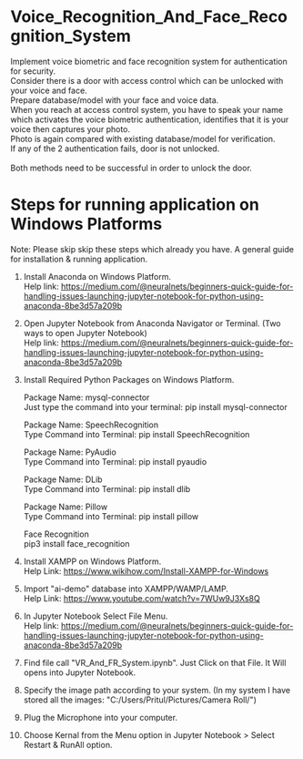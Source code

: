 # Voice_Recognition_And_Face_Recognition_System
Implement voice biometric and face recognition system for authentication for security.<br> 
Consider there is a door with access control which can be unlocked with your voice and face.<br> 
Prepare database/model with your face and voice data.<br> 
When you reach at access control system, you have to speak your name which activates the voice biometric authentication, identifies that it is your voice then captures your photo.<br> 
Photo is again compared with existing database/model for verification.<br> 
If any of the 2 authentication fails, door is not unlocked.<br>  
Both methods need to be successful in order to unlock the door.<br> 

Steps for running application on Windows Platforms
===================================================
Note: Please skip skip these steps which already you have. 
      A general guide for installation & running application. 

1) Install Anaconda on Windows Platform.<br>
   Help link: https://medium.com/@neuralnets/beginners-quick-guide-for-handling-issues-launching-jupyter-notebook-for-python-using-anaconda-8be3d57a209b
 
2) Open Jupyter Notebook from Anaconda Navigator or Terminal. (Two ways to open Jupyter Notebook) <br>
   Help link: https://medium.com/@neuralnets/beginners-quick-guide-for-handling-issues-launching-jupyter-notebook-for-python-using-anaconda-8be3d57a209b

3) Install Required Python Packages on Windows Platform.

   Package Name: mysql-connector<br>
   Just type the command into your terminal: pip install mysql-connector

   Package Name: SpeechRecognition<br> 
   Type Command into Terminal: pip install SpeechRecognition

   Package Name: PyAudio<br>
   Type Command into Terminal: pip install pyaudio   
 
   Package Name: DLib<br>
   Type Command into Terminal: pip install dlib

   Package Name: Pillow<br>	
   Type Command into Terminal: pip install pillow
   
   Face Recognition<br>
   pip3 install face_recognition

4) Install XAMPP on Windows Platform.<br>
   Help Link: https://www.wikihow.com/Install-XAMPP-for-Windows

5) Import "ai-demo" database into XAMPP/WAMP/LAMP.<br>
   Help Link: https://www.youtube.com/watch?v=7WUw9J3Xs8Q
 
6) In Jupyter Notebook Select File Menu.<br>
   Help link: https://medium.com/@neuralnets/beginners-quick-guide-for-handling-issues-launching-jupyter-notebook-for-python-using-anaconda-8be3d57a209b 

7) Find file call "VR_And_FR_System.ipynb". Just Click on that File. It Will opens into Jupyter Notebook.

8) Specify the image path according to your system. (In my system I have stored all the images: "C:/Users/Pritul/Pictures/Camera Roll/")
     
9) Plug the Microphone into your computer.

10) Choose Kernal from the Menu option in Jupyter Notebook > Select Restart & RunAll option.
